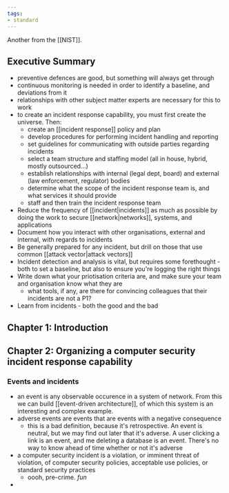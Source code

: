 ```yaml
---
tags:
- standard
---
```

Another from the [[NIST]].

## Executive Summary
- preventive defences are good, but something will always get through
- continuous monitoring is needed in order to identify a baseline, and deviations from it
- relationships with other subject matter experts are necessary for this to work
- to create an incident response capability, you must first create the universe. Then:
	- create an [[incident response]] policy and plan
	- develop procedures for performing incident handling and reporting
	- set guidelines for communicating with outside parties regarding incidents
	- select a team structure and staffing model (all in house, hybrid, mostly outsourced...)
	- establish relationships with internal (legal dept, board) and external (law enforcement, regulator) bodies
	- determine what the scope of the incident response team is, and what services it should provide
	- staff and then train the incident response team
- Reduce the frequency of [[incident|incidents]] as much as possible by doing the work to secure [[network|networks]], systems, and applications
- Document how you interact with other organisations, external and internal, with regards to incidents
- Be generally prepared for any incident, but drill on those that use common [[attack vector|attack vectors]]
- Incident detection and analysis is vital, but requires some forethought - both to set a baseline, but also to ensure you're logging the right things
- Write down what your priotisation criteria are, and make sure your team and organisation know what they are
	- what tools, if any, are there for convincing colleagues that their incidents are not a P1?
- Learn from incidents - both the good and the bad

## Chapter 1: Introduction

## Chapter 2: Organizing a computer security incident response capability

### Events and incidents
- an event is any observable occurence in a system of network. From this we can build [[event-driven architecture]], of which this system is an interesting and complex example.
- adverse events are events that are events with a negative consequence
	- this is a bad definition, because it's retrospective. An event is neutral, but we may find out later that it's adverse. A user clicking a link is an event, and me deleting a database is an event. There's no way to know ahead of time whether or not it's adverse
- a computer security incident is a violation, or imminent threat of violation, of computer security policies, acceptable use policies, or standard security practices
	- oooh, pre-crime. *fun*
- 